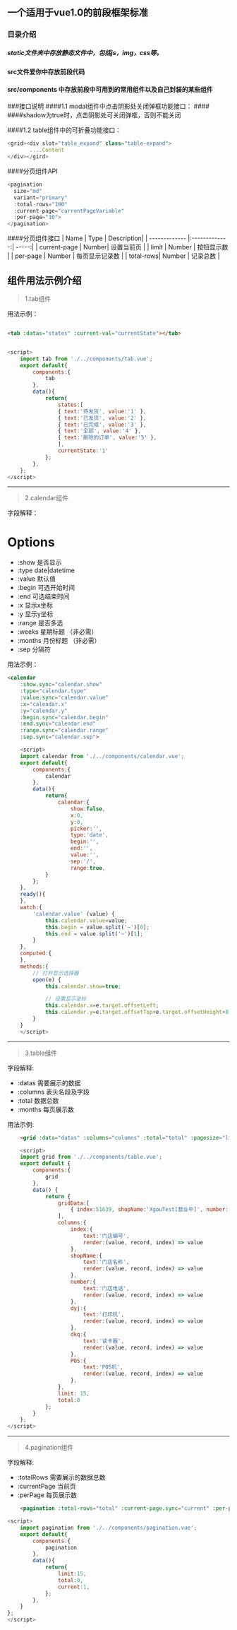 ## 一个适用于vue1.0的前段框架标准
### 目录介绍
##### static文件夹中存放静态文件中，包括js，img，css等。
#### src文件爱你中存放前段代码
#### src/components 中存放前段中可用到的常用组件以及自己封装的某些组件


###接口说明
####1.1 modal组件中点击阴影处关闭弹框功能接口：
####<modal :show.sync="showIP" :shadow.sync="true"></modal>
####shadow为true时，点击阴影处可关闭弹框，否则不能关闭

####1.2 table组件中的可折叠功能接口：
``` javascript
<grid><div slot="table_expand" class="table-expand">
       ....Content
</div></gird>
```
####分页组件API
``` javascript
<pagination 
  size="md"
  variant="primary"
  :total-rows="100"
  :current-page="currentPageVariable"
  :per-page="10">
</pagination>
```
####分页组件接口
| Name          | Type       | Description|
| ------------- |:-------------:| -----:|
| current-page     | Number| 设置当前页      |
| limit      | Number      | 按钮显示数      |
| per-page | Number        |  每页显示记录数  |
| total-rows| Number        |  记录总数      |

组件用法示例介绍
------

>1.tab组件

用法示例：
```html

<tab :datas="states" :current-val="currentState"></tab>

```

```javascript

<script>
	import tab from './../components/tab.vue';
	export default{
		components:{
			tab
		},
		data(){
			return{
				states:[
				{ text:'待发货', value:'1' },
				{ text:'已发货', value:'2' },
				{ text:'已完成', value:'3' },
				{ text:'全部', value:'4' },
				{ text:'删除的订单', value:'5' },
				],
				currentState:'1'
			};
		},
	};
</script>

```

-------

>2.calendar组件

字段解释：

# Options
* :show    是否显示
* :type    date|datetime
* :value	默认值
* :begin  可选开始时间
* :end    可选结束时间
* :x      显示x坐标
* :y      显示y坐标
* :range  是否多选
* :weeks	星期标题 （非必需）
* :months	月份标题  （非必需）
* :sep		分隔符

用法示例：
```html
<calendar 
	:show.sync="calendar.show"
	:type="calendar.type"
	:value.sync="calendar.value" 
	:x="calendar.x" 
	:y="calendar.y" 
	:begin.sync="calendar.begin" 
	:end.sync="calendar.end" 
	:range.sync="calendar.range"
	:sep.sync="calendar.sep">

```

```javascript
	<script>
	import calendar from './../components/calendar.vue';
	export default{
		components:{
			calendar
		},
		data(){
			return{
				calendar:{
					show:false,
					x:0,
					y:0,
					picker:'',
					type:'date',
					begin:'',
					end:'',
					value:'',
					sep:'/',
					range:true,
            }
        };
    },
    ready(){
    },
    watch:{
    	'calendar.value' (value) {
    		this.calendar.value=value;
    		this.begin = value.split('~')[0];
    		this.end = value.split('~')[1];
    	}
    }, 
    computed:{
    },
    methods:{
    	// 打开显示选择器
    	open(e) {
            this.calendar.show=true;

            // 设置显示坐标
            this.calendar.x=e.target.offsetLeft;
            this.calendar.y=e.target.offsetTop+e.target.offsetHeight+8;
        }
    }
    </script>

```
---------

>3.table组件

字段解释:
* :datas      需要展示的数据   
* :columns    表头名段及字段 
* :total	  数据总数
* :months	  每页展示数

用法示例:
```html
	<grid :data="datas" :columns="columns" :total="total" :pagesize="limit"></grid>
```

```javascript
	<script>
	import grid from './../components/table.vue';
	export default {
		components:{
			grid
		},
		data() {
			return {
				gridData:[
					{ index:51639, shopName:'XgouTest[营业中]', number:'136xxxxxxxx', dyj:'', dkq:'', POS:'' }
				],
				columns:{
					index:{
						text:'门店编号',
						render:(value, record, index) => value
					},
					shopName:{
						text:'门店名称',
						render:(value, record, index) => value
					},
					number:{
						text:'门店电话',
						render:(value, record, index) => value
					},
					dyj:{
						text:'打印机',
						render:(value, record, index) => value
					},
					dkq:{
						text:'读卡器',
						render:(value, record, index) => value
					},
					POS:{
						text:'POS机',
						render:(value, record, index) => value
					},
				},
				limit: 15,
				total:0
			};
		}
	};
</script>
```
------

>4.pagination组件

字段解释:
* :totalRows      需要展示的数据总数   
* :currentPage    当前页 
* :perPage	  每页展示数

```html
	<pagination :total-rows="total" :current-page.sync="current" :per-page="limit"></pagination>
```
```javascript
<script>
	import pagination from './../components/pagination.vue';
	export default{
		components:{
			pagination
		},
		data(){
			return{
				limit:15,
				total:0,
				current:1,
			};
		},
    }
};
</script>

